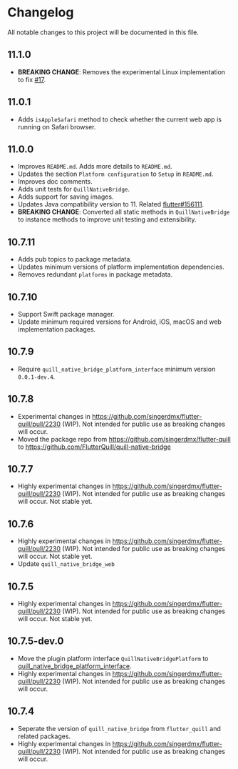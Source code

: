 # Changelog

All notable changes to this project will be documented in this file.

## 11.1.0

- **BREAKING CHANGE**: Removes the experimental Linux implementation to fix [#17](https://github.com/FlutterQuill/quill-native-bridge/issues/17).

## 11.0.1

- Adds `isAppleSafari` method to check whether the current web app is running on Safari browser.

## 11.0.0

- Improves `README.md`. Adds more details to `README.md`.
- Updates the section `Platform configuration` to `Setup` in `README.md`.
- Improves doc comments.
- Adds unit tests for `QuillNativeBridge`.
- Adds support for saving images.
- Updates Java compatibility version to 11. Related [flutter#156111](https://github.com/flutter/flutter/issues/156111).
- **BREAKING CHANGE**: Converted all static methods in `QuillNativeBridge` to instance methods to improve unit testing and extensibility.

## 10.7.11

- Adds pub topics to package metadata.
- Updates minimum versions of platform implementation dependencies.
- Removes redundant `platforms` in package metadata.

## 10.7.10

- Support Swift package manager.
- Update minimum required versions for Android, iOS, macOS and web implementation packages.

## 10.7.9

- Require `quill_native_bridge_platform_interface` minimum version `0.0.1-dev.4`.

## 10.7.8

- Experimental changes in https://github.com/singerdmx/flutter-quill/pull/2230 (WIP). Not intended for public use as breaking changes will occur.
- Moved the package repo from https://github.com/singerdmx/flutter-quill to https://github.com/FlutterQuill/quill-native-bridge

## 10.7.7

- Highly experimental changes in https://github.com/singerdmx/flutter-quill/pull/2230 (WIP). Not intended for public use as breaking changes will occur. Not stable yet.

## 10.7.6

- Highly experimental changes in https://github.com/singerdmx/flutter-quill/pull/2230 (WIP). Not intended for public use as breaking changes will occur. Not stable yet.
- Update `quill_native_bridge_web`

## 10.7.5

- Highly experimental changes in https://github.com/singerdmx/flutter-quill/pull/2230 (WIP). Not intended for public use as breaking changes will occur. Not stable yet.

## 10.7.5-dev.0

- Move the plugin platform interface `QuillNativeBridgePlatform` to [quill_native_bridge_platform_interface](https://pub.dev/packages/quill_native_bridge_platform_interface).
- Highly experimental changes in https://github.com/singerdmx/flutter-quill/pull/2230 (WIP). Not intended for public use as breaking changes will occur.

## 10.7.4

- Seperate the version of `quill_native_bridge` from `flutter_quill` and related packages.
- Highly experimental changes in https://github.com/singerdmx/flutter-quill/pull/2230 (WIP). Not intended for public use as breaking changes will occur.
